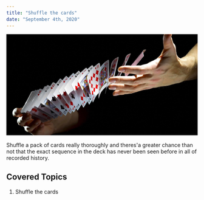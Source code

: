 ```yaml
---
title: "Shuffle the cards"
date: "September 4th, 2020"
---
```


![Image](../images/cards.jpg)

Shuffle a pack of cards really thoroughly and theres'a greater chance than not that the exact sequence in the deck has never been seen before in all of recorded history.

## Covered Topics

1. Shuffle the cards